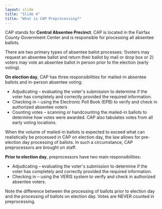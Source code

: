 ```yaml
---
layout: slide
title: "Slide 4"
title: "What is CAP Preprocessing?"
---
```


CAP stands for **Central Absentee Precinct**. CAP is located in the Fairfax County Government Center and is responsible for processing all absentee ballots.

There are two primary types of absentee ballot processes: 1)voters may request an absentee ballot and return their ballot by mail or drop box or 2) voters may vote an absentee ballot in person prior to the election (early voting).

**On election day**, CAP has three responsibilities for mailed-in absentee ballots and in-person absentee voting:

- Adjudicating – evaluating the voter's submission to determine if the voter has completely and correctly provided the required information.
- Checking in – using the Electronic Poll Book (EPB) to verify and check in authorized absentee voters
- Counting votes – scanning or handcounting the mailed-in ballots to determine how votes were awarded. CAP also tabulates votes from all early voting locations.

When the volume of mailed-in ballots is expected to exceed what can realistically be processed in CAP on election day, the law allows for pre-election day processing of ballots. In such a circumstance, CAP preprocessors are brought on staff.

**Prior to election day**, preprocessors have two main responsibilities:

- Adjudicating – evaluating the voter's submission to determine if the voter has completely and correctly provided the required information.
- Checking in – using the VERIS system to verify and check in authorized absentee voters.

Note the difference between the processing of ballots prior to election day and the processing of ballots on election day. Votes are NEVER counted in preprocessing.